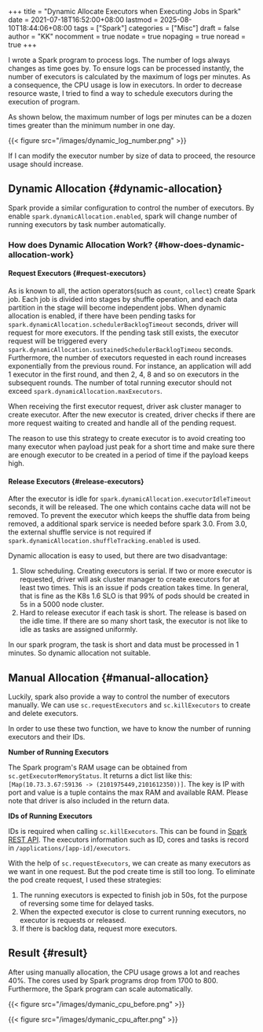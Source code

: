 +++
title = "Dynamic Allocate Executors when Executing Jobs in Spark"
date = 2021-07-18T16:52:00+08:00
lastmod = 2025-08-10T18:44:06+08:00
tags = ["Spark"]
categories = ["Misc"]
draft = false
author = "KK"
nocomment = true
nodate = true
nopaging = true
noread = true
+++

I wrote a Spark program to process logs. The number of logs always changes as time goes by. To ensure logs can be processed instantly, the number of executors is calculated by the maximum of logs per minutes. As a consequence, the CPU usage is low in executors. In order to decrease resource waste, I tried to find a way to schedule executors during the execution of program.

As shown below, the maximum number of logs per minutes can be a dozen times greater than the minimum number in one day.

{{< figure src="/images/dynamic_log_number.png" >}}

If I can modify the executor number by size of data to proceed, the resource usage should increase.


## Dynamic Allocation {#dynamic-allocation}

Spark provide a similar configuration to control the number of executors. By enable `spark.dynamicAllocation.enabled`, spark will change number of running executors by task number automatically.


### How does Dynamic Allocation Work? {#how-does-dynamic-allocation-work}


#### Request Executors {#request-executors}

As is known to all, the action operators(such as `count`, `collect`) create Spark job. Each job is divided into stages by shuffle operation, and each data partition in the stage will become independent jobs. When dynamic allocation is enabled, if there have been pending tasks for `spark.dynamicAllocation.schedulerBacklogTimeout` seconds, driver will request for more executors. If the pending task still exists, the executor request will be triggered every `spark.dynamicAllocation.sustainedSchedulerBacklogTimeou` seconds. Furthermore, the number of executors requested in each round increases exponentially from the previous round. For instance, an application will add 1 executor in the first round, and then 2, 4, 8 and so on executors in the subsequent rounds. The number of total running executor should not exceed `spark.dynamicAllocation.maxExecutors`.

When receiving the first executor request, driver ask cluster manager to create executor. After the new executor is created, driver checks if there are more request waiting to created and handle all of the pending request.

The reason to use this strategy to create executor is to avoid creating too many executor when payload just peak for a short time and make sure there are enough executor to be created in a period of time if the payload keeps high.


#### Release Executors {#release-executors}

After the executor is idle for `spark.dynamicAllocation.executorIdleTimeout` seconds, it will be released. The one which contains cache data will not be removed. To prevent the executor which keeps the shuffle data from being removed, a additional spark service is needed before spark 3.0. From 3.0, the external shuffle service is not required if `spark.dynamicAllocation.shuffleTracking.enabled` is used.

Dynamic allocation is easy to used, but there are two disadvantage:

1.  Slow scheduling. Creating executors is serial. If two or more executor is requested, driver will ask cluster manager to create executors for at least two times. This is an issue if pods creation takes time. In general, that is fine as the K8s 1.6 SLO is that 99% of pods should be created in 5s in a 5000 node cluster.
2.  Hard to release executor if each task is short. The release is based on the idle time. If there are so many short task, the executor is not like to idle as tasks are assigned uniformly.

In our spark program, the task is short and data must be processed in 1 minutes. So dynamic allocation not suitable.


## Manual Allocation {#manual-allocation}

Luckily, spark also provide a way to control the number of executors manually. We can use `sc.requestExecutors` and `sc.killExecutors` to create and delete executors.

In order to use these two function, we have to know the number of running executors and their IDs.

**Number of Running Executors**

The Spark program's RAM usage can be obtained from `sc.getExecutorMemoryStatus`. It returns a dict list like this: `[Map(10.73.3.67:59136 -> (2101975449,2101612350))]`. The key is IP with port and value is a tuple contains the max RAM and available RAM. Please note that driver is also included in the return data.

**IDs of Running Executors**

IDs is required when calling `sc.killExecutors`. This can be found in [Spark REST API](https://spark.apache.org/docs/latest/monitoring.html#rest-api). The executors information such as ID, cores and tasks is record in `/applications/[app-id]/executors`.

With the help of `sc.requestExecutors`, we can create as many executors as we want in one request. But the pod create time is still too long. To eliminate the pod create request, I used these strategies:

1.  The running executors is expected to finish job in 50s, fot the purpose of reversing some time for delayed tasks.
2.  When the expected executor is close to current running executors, no executor is requests or released.
3.  If there is backlog data, request more executors.


## Result {#result}

After using manually allocation, the CPU usage grows a lot and reaches 40%. The cores used by Spark programs drop from 1700 to 800. Furthermore, the Spark program can scale automatically.

{{< figure src="/images/dymanic_cpu_before.png" >}}

{{< figure src="/images/dymanic_cpu_after.png" >}}
